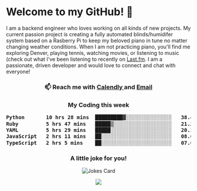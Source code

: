<h1> Welcome to my GitHub! 👋 </h1>


  I am a backend engineer who loves working on all kinds of new projects. My current passion project is creating a fully automated blinds/humidifer system based on a Rasberry Pi to keep my beloved piano in tune no matter changing weather conditions. When I am not practicing piano, you'll find me exploring Denver, playing tennis, watching movies, or listening to music (check out what I've been listening to recently on [Last.fm](https://www.last.fm/user/mballa000). I am a passionate, driven developer and would love to connect and chat with everyone!

<h3 align = "center"> 📫 Reach me with <a href = "https://calendly.com/msbrandt00/30min"> Calendly </a> and <a href="mailto:msbrandt00@gmail.com">Email</a> 
 </h3>


 
<div align = "center"
[![Anurag's GitHub stats](https://github-readme-stats.vercel.app/api?username=mbrandt00)](https://github.com/anuraghazra/github-readme-stats)
          </div>
<h3 align="center">
  My Coding this week
<!--START_SECTION:waka-->

```txt
Python       10 hrs 28 mins  █████████▓░░░░░░░░░░░░░░░   38.43 %
Ruby         5 hrs 47 mins   █████▒░░░░░░░░░░░░░░░░░░░   21.21 %
YAML         5 hrs 29 mins   █████░░░░░░░░░░░░░░░░░░░░   20.12 %
JavaScript   2 hrs 11 mins   ██░░░░░░░░░░░░░░░░░░░░░░░   08.07 %
TypeScript   2 hrs 5 mins    ██░░░░░░░░░░░░░░░░░░░░░░░   07.68 %
```

<!--END_SECTION:waka-->

### A little joke for you!

![Jokes Card](https://readme-jokes.vercel.app/api?hideBorder)

<a href="https://www.linkedin.com/in/mbrandt00/"><img src="https://img.shields.io/badge/linkedin-%230077B5.svg?&style=for-the-badge&logo=linkedin&logoColor=white" /></a>
